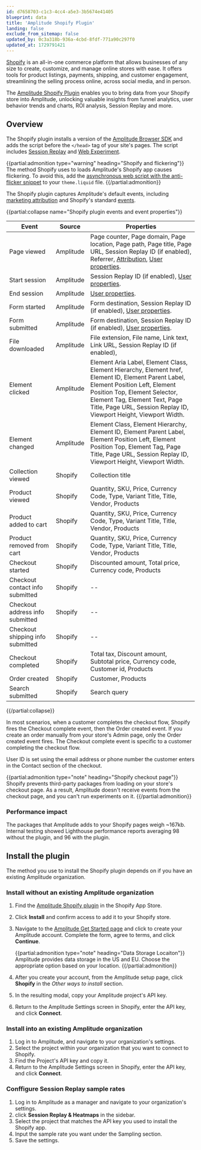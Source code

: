 ```yaml
---
id: d7658703-c1c3-4cc4-a5e3-3b5674e41405
blueprint: data
title: 'Amplitude Shopify Plugin'
landing: false
exclude_from_sitemap: false
updated_by: 0c3a318b-936a-4cbd-8fdf-771a90c297f0
updated_at: 1729791421
---
```


[Shopify](https://www.shopify.com/) is an all-in-one commerce platform that allows businesses of any size to create, customize, and manage online stores with ease. It offers tools for product listings, payments, shipping, and customer engagement, streamlining the selling process online, across social media, and in person.

The [Amplitude Shopify Plugin](https://apps.shopify.com/amplitude) enables you to bring data from your Shopify store into Amplitude, unlocking valuable insights from funnel analytics, user behavior trends and charts, ROI analysis, Session Replay and more.

## Overview

The Shopify plugin installs a version of the [Amplitude Browser SDK](/docs/sdks/analytics/browser/browser-sdk-2) and adds the script before the `</head>` tag of your site's pages. The script includes [Session Replay](/docs/session-replay) and [Web Experiment](/docs/web-experiment).

{{partial:admonition type="warning" heading="Shopify and flickering"}}
The method Shopify uses to loads Amplitude's Shopify app causes flickering. To avoid this, add the [asynchronous web script with the anti-flicker snippet](#async-script-with-anti-flicker-snippet) to your `theme.liquid` file.
{{/partial:admonition}}

The Shopify plugin captures Amplitude's default events, including [marketing attribution](/docs/sdks/analytics/browser/browser-sdk-2#track-marketing-attribution) and Shopify's standard [events](https://shopify.dev/docs/api/web-pixels-api/standard-events).

{{partial:collapse name="Shopify plugin events and event properties"}}

| Event                            | Source    | Properties                                                                                                                                                                                                                                                                |
| -------------------------------- | --------- | ------------------------------------------------------------------------------------------------------------------------------------------------------------------------------------------------------------------------------------------------------------------------- |
| Page viewed                      | Amplitude | Page counter, Page domain, Page location, Page path, Page title, Page URL, Session Replay ID (if enabled), Referrer, [Attribution](#marketing-attribution), [User properties](#user-properties).                                                                          |
| Start session                    | Amplitude | Session Replay ID (if enabled), [User properties](#user-properties).                                                                                                                                                                                                      |
| End session                      | Amplitude | [User properties](#user-properties).                                                                                                                                                                                                                                      |
| Form started                     | Amplitude | Form destination, Session Replay ID (if enabled), [User properties](#user-properties).                                                                                                                                                                                    |
| Form submitted                   | Amplitude | Form destination, Session Replay ID (if enabled), [User properties](#user-properties).                                                                                                                                                                                    |
| File downloaded                  | Amplitude | File extension, File name, Link text, Link URL, Session Replay ID (if enabled),                                                                                                                                                                                           |
| Element clicked                  | Amplitude | Element Aria Label, Element Class, Element Hierarchy, Element href, Element ID, Element Parent Label, Element Position Left, Element Position Top, Element Selector, Element Tag, Element Text, Page Title, Page URL, Session Replay ID, Viewport Height, Viewport Width. |
| Element changed                  | Amplitude | Element Class, Element Hierarchy, Element ID, Element Parent Label, Element Position Left, Element Position Top, Element Tag, Page Title, Page URL, Session Replay ID, Viewport Height, Viewport Width.                                                                   |
| Collection viewed                | Shopify   | Collection title                                                                                                                                                                                                                                                          |
| Product viewed                   | Shopify   | Quantity, SKU, Price, Currency Code, Type, Variant Title, Title, Vendor, Products                                                                                                                                                                                         |
| Product added to cart            | Shopify   | Quantity, SKU, Price, Currency Code, Type, Variant Title, Title, Vendor, Products                                                                                                                                                                                         |
| Product removed from cart        | Shopify   | Quantity, SKU, Price, Currency Code, Type, Variant Title, Title, Vendor, Products                                                                                                                                                                                         |
| Checkout started                 | Shopify   | Discounted amount, Total price, Currency code, Products                                                                                                                                                                                                                   |
| Checkout contact info submitted  | Shopify   | --                                                                                                                                                                                                                                                                        |
| Checkout address info submitted  | Shopify   | --                                                                                                                                                                                                                                                                        |
| Checkout shipping info submitted | Shopify   | --                                                                                                                                                                                                                                                                        |
| Checkout completed               | Shopify   | Total tax, Discount amount, Subtotal price, Currency code, Customer id, Products                                                                                                                                                                                          |
| Order created                    | Shopify   | Customer, Products                                                                                                                                                                                                                                                        |
| Search submitted                 | Shopify   | Search query                                                                                                                                                                                                                                                              |

{{/partial:collapse}}

In most scenarios, when a customer completes the checkout flow, Shopify fires the Checkout complete event, then the Order created event. If you create an order manually from your store's Admin page, only the Order created event fires. The Checkout complete event is specific to a customer completing the checkout flow.

User ID is set using the email address or phone number the customer enters in the Contact section of the checkout.

{{partial:admonition type="note" heading="Shopify checkout page"}}
Shopify prevents third-party packages from loading on your store's checkout page. As a result, Amplitude doesn't receive events from the checkout page, and you can't run experiments on it.
{{/partial:admonition}}

### Performance impact

The packages that Amplitude adds to your Shopify pages weigh ~167kb. Internal testing showed Lighthouse performance reports averaging 98 without the plugin, and 96 with the plugin.

## Install the plugin

The method you use to install the Shopify plugin depends on if you have an existing Amplitude organization. 

### Install without an existing Amplitude organization

1. Find the [Amplitude Shopify plugin](https://apps.shopify.com/amplitude) in the Shopify App Store.
2. Click **Install** and confirm access to add it to your Shopify store.
3. Navigate to the [Amplitude Get Started page](https://analytics.amplitude.com/login?utm_source=shopify_app) and click to create your Amplitude account. Complete the form, agree to terms, and click **Continue**.

    {{partial:admonition type="note" heading="Data Storage Locaiton"}}
    Amplitude provides data storage in the US and EU. Choose the appropriate option based on your location.
    {{/partial:admonition}}

4. After you create your account, from the Amplitude setup page, click **Shopify** in the *Other ways to install* section.
5. In the resulting modal, copy your Amplitude project's API key.
6. Return to the Amplitude Settings screen in Shopify, enter the API key, and click **Connect**.

### Install into an existing Amplitude organization

1. Log in to Amplitude, and navigate to your organization's settings.
2. Select the project within your organization that you want to connect to Shopify.
3. Find the Project's API key and copy it.
4. Return to the Amplitude Settings screen in Shopify, enter the API key, and click **Connect**.

### Conffigure Session Replay sample rates

1. Log in to Amplitude as a manager and navigate to your organization's settings.
2. click **Session Replay & Heatmaps** in the sidebar.
3. Select the project that matches the API key you used to install the Shopify app.
5. Input the sample rate you want under the Sampling section.
6. Save the settings.